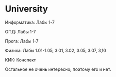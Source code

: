 # University
Информатика:   Лабы 1-7

ОПД:           Лабы 1-7

Прога:         Лабы 1-7

Физика:        Лабы 1.01-1.05, 3.01, 3.02, 3.05, 3.07, 3,10

КИК:           Конспект

Остальное не очень интересно, поэтому его и нет.
